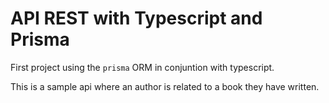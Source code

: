 # API REST with Typescript and Prisma 

First project using the `prisma` ORM in conjuntion with typescript.

This is a sample api where an author is related to a book they have written.